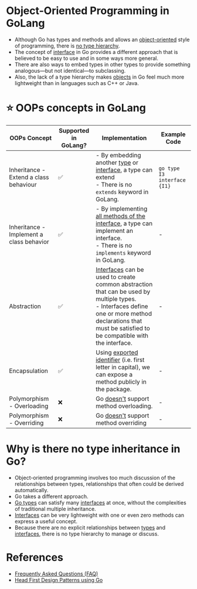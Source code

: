 # Object-Oriented Programming in GoLang
- Although Go has types and methods and allows an [object-oriented](https://github.com/Anshul619/LLD-OOPs-Design-Patterns/blob/main/OOP.md) style of programming, there is [no type hierarchy](https://staff.fnwi.uva.nl/a.j.p.heck/Courses/JAVAcourse/ch3/s1.html). 
- The concept of [interface](https://medium.com/@ubale.vikas9/interface-in-oops-6eae3731c242) in Go provides a different approach that is believed to be easy to use and in some ways more general. 
- There are also ways to embed types in other types to provide something analogous—but not identical—to subclassing.
- Also, the lack of a type hierarchy makes [objects](https://www.techtarget.com/searchapparchitecture/definition/object-oriented-programming-OOP) in Go feel much more lightweight than in languages such as C++ or Java.

# :star: OOPs concepts in GoLang

| OOPs Concept                             | Supported in GoLang? | Implementation                                                                                                                                                                                                                                                                                        | Example Code                                         |
|------------------------------------------|----------------------|-------------------------------------------------------------------------------------------------------------------------------------------------------------------------------------------------------------------------------------------------------------------------------------------------------|------------------------------------------------------|
| Inheritance - Extend a class behaviour   | :white_check_mark:   | - By embedding another [type](TypesGo.md) or [interface](Interfaces.md), a type can extend<br/>- There is no `extends` keyword in GoLang.                                                                                                                                                               | ```go type I3 interface {I1}``` |
| Inheritance - Implement a class behavior | :white_check_mark:   | - By implementing [all methods of the interface](https://go.dev/doc/faq#implements_interface), a type can implement an interface.<br/>- There is no `implements` keyword in GoLang.                                                                                                                     | -                                                    |
| Abstraction                              | :white_check_mark:   | [Interfaces](https://www.golangprograms.com/example-of-abstraction-using-interfaces-in-golang.html) can be used to create common abstraction that can be used by multiple types. <br/>- Interfaces define one or more method declarations that must be satisfied to be compatible with the interface. | -                                                    |
| Encapsulation                            | :white_check_mark:   | Using [exported identifier](https://www.geeksforgeeks.org/encapsulation-in-golang/) (i.e. first letter in capital), we can expose a method publicly in the package.                                                                                                                                   | -                                                    |
| Polymorphism - Overloading               | :x:                  | Go [doesn't](https://go.dev/doc/faq#overloading) support method overloading.                                                                                                                                                                                                                          | -                                                    |
| Polymorphism - Overriding                | :x:                  | Go [doesn't](https://stackoverflow.com/questions/38123911/golang-method-override) support method overriding                                                                                                                                                                                           | -                                                    |

# Why is there no type inheritance in Go?
- Object-oriented programming involves too much discussion of the relationships between types, relationships that often could be derived automatically.
- Go takes a different approach.
- [Go types](TypesGo.md) can satisfy many [interfaces](Interfaces.md) at once, without the complexities of traditional multiple inheritance.
- [Interfaces](Interfaces.md) can be very lightweight with one or even zero methods can express a useful concept.
- Because there are no explicit relationships between [types](TypesGo.md) and [interfaces](Interfaces.md), there is no type hierarchy to manage or discuss.

# References
- [Frequently Asked Questions (FAQ)](https://go.dev/doc/faq)
- [Head First Design Patterns using Go](https://faun.pub/head-first-design-patterns-using-go-1-welcome-to-design-patterns-the-strategy-pattern-6cbd940e113a)
